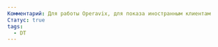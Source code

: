 ```yaml
---
Комментарий: Для работы Operavix, для показа иностранным клиентам
Статус: true
tags:
  - DT
---
```

